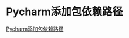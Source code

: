 # Pycharm添加包依赖路径
[Pycharm添加包依赖路径](https://aiwithcloud.com/2021/05/10/pycharm%e6%b7%bb%e5%8a%a0%e5%8c%85%e4%be%9d%e8%b5%96%e8%b7%af%e5%be%84/)